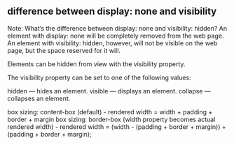 ## difference between display: none and visibility
Note: What’s the difference between display: none and visibility: hidden? An element with display: none will be completely removed from the web page. An element with visibility: hidden, however, will not be visible on the web page, but the space reserved for it will.

Elements can be hidden from view with the visibility property.

The visibility property can be set to one of the following values:

hidden — hides an element.
visible — displays an element.
collapse — collapses an element.

box sizing: content-box (default) - rendered width = width + padding + border + margin
box sizing: border-box (width property becomes actual rendered width) - rendered width = (width - (padding + border + margin)) + (padding + border + margin);

